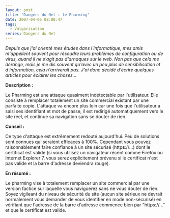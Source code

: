 ```yaml
---
layout: post
title: "Dangers du Net : le Pharming"
date: 2007-04-05 08:00:47
tags:
  - Vulgarisation
series: Dangers du Net
---
```


_Depuis que j'ai orienté mes études dans l'informatique, mes amis m'appellent souvent pour résoudre leurs problèmes de configuration ou de virus, quand il ne s'agit pas d'arnaques sur le web. Non pas que cela me dérange, mais je me dis souvent qu'avec un peu plus de sensibilisation et d'information, cela n'arriverait pas. J'ai donc décidé d'écrire quelques articles pour éclairer les choses&#8230;_

<!-- more -->
**Description&nbsp;:**

Le Pharming est une attaque quasiment indétectable par l'utilisateur. Elle consiste à remplacer totalement un site commercial existant par une parfaite copie. L'attaque va encore plus loin car une fois que l'utilisateur a saisi ses identifiant et mot de passe, il est redirigé automatiquement vers le site réel, et continue sa navigation sans se douter de rien.

**Conseil&nbsp;:**

Ce type d'attaque est extrêmement redouté aujourd'hui. Peu de solutions sont connues qui seraient efficaces à 100%. Cependant vous pouvez raisonnablement faire confiance à un site sécurisé (http**s**://&#8230;) dont le certificat est valide (si vous utilisez un navigateur récent comme Firefox ou Internet Explorer 7, vous serez explicitement prévenu si le certificat n'est pas valide et la barre d'adresse deviendra rouge).

**En résumé&nbsp;:**

Le pharming vise à totalement remplacer un site commercial par une version factice sur laquelle vous naviguerez sans ne vous douter de rien. Soyez vigileant du niveau de sécurité du site (aucun site sérieux ne devrait normalement vous demander de vous identifier en mode non-sécurisé) en vérifiant que l'adresse de la barre d'adresse commence bien par "https://&#8230;" et que le certificat est valide.
